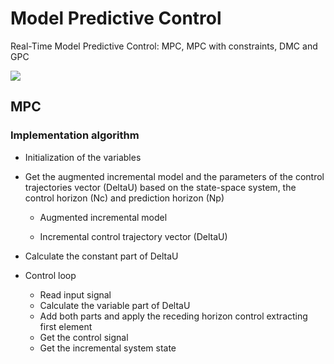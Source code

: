 # Model Predictive Control
Real-Time Model Predictive Control: MPC, MPC with constraints, DMC and GPC

![](https://upload.wikimedia.org/wikipedia/commons/thumb/1/11/MPC_scheme_basic.svg/1280px-MPC_scheme_basic.svg.png)

## MPC
### Implementation algorithm

* Initialization of the variables
* Get the augmented incremental model and the parameters of the control trajectories vector (DeltaU) based on the state-space system, the control horizon (Nc) and prediction horizon (Np) 
  * Augmented incremental model



  * Incremental control trajectory vector (DeltaU)  
* Calculate the constant part of DeltaU

* Control loop

	* Read input signal 
	* Calculate the variable part of DeltaU
	* Add both parts and apply the receding horizon control extracting first element
	* Get the control signal
	* Get the incremental system state
